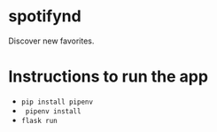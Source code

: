 # spotifynd
Discover new favorites.

# Instructions to run the app
- ``` pip install pipenv ```
- ``` pipenv install```
- ``` flask run ```